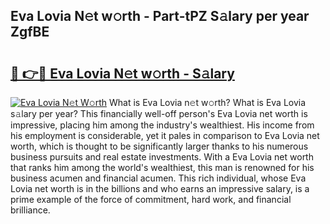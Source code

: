 ## Eva Lovia N𝚎t w𝚘rth - Part-tPZ S𝚊lary per year ZgfBE

# <h2><a href="http://gc01227.nevu.top/?p=Eva+Lovia">🔗 👉🔴 Eva Lovia N𝚎t w𝚘rth - S𝚊lary</a></h2>

[![Eva Lovia N𝚎t W𝚘rth](https://i.imgur.com/Oavwk0R.jpeg)](http://gc01227.nevu.top/?p=Eva+Lovia)
What is Eva Lovia n𝚎t w𝚘rth? What is Eva Lovia s𝚊lary per year?
This financially well-off person's Eva Lovia net worth is impressive, placing him among the industry's wealthiest. His income from his employment is considerable, yet it pales in comparison to Eva Lovia net worth, which is thought to be significantly larger thanks to his numerous business pursuits and real estate investments. With a Eva Lovia net worth that ranks him among the world's wealthiest, this man is renowned for his business acumen and financial acumen. This rich individual, whose Eva Lovia net worth is in the billions and who earns an impressive salary, is a prime example of the force of commitment, hard work, and financial brilliance.
